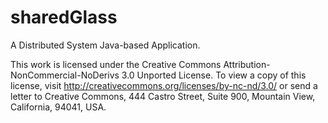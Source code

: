 sharedGlass
===========
A Distributed System Java-based Application.

This work is licensed under the Creative Commons Attribution-NonCommercial-NoDerivs 3.0 Unported License. 
To view a copy of this license, visit http://creativecommons.org/licenses/by-nc-nd/3.0/ 
or send a letter to Creative Commons, 444 Castro Street, Suite 900, Mountain View, California, 94041, USA.
